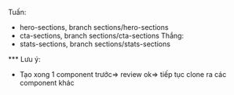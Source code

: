 Tuấn:
- hero-sections, branch sections/hero-sections
- cta-sections, branch sections/cta-sections
Thắng:
- stats-sections, branch sections/stats-sections

*** Lưu ý: 
- Tạo xong 1 component trước=> review ok=> tiếp tục clone ra các component khác